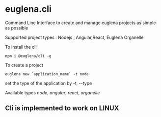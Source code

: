 # euglena.cli

Command Line Interface to create and manage euglena projects as simple as possible

Supported project types : Nodejs , Angular,React, Euglena Organelle

To install the cli

```
npm i @euglena/cli -g
```

To create a project

```
euglena new `application_name` -t node
```

set the type of the application by -t, --type

Available types _node_, _angular_, _react_, _organelle_

## Cli is implemented to work on LINUX

